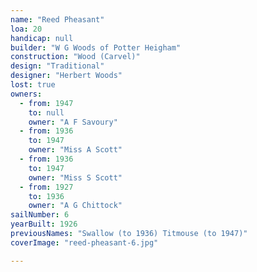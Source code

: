 ```yaml
---
name: "Reed Pheasant"
loa: 20
handicap: null
builder: "W G Woods of Potter Heigham"
construction: "Wood (Carvel)"
design: "Traditional"
designer: "Herbert Woods"
lost: true
owners:
  - from: 1947
    to: null
    owner: "A F Savoury"
  - from: 1936
    to: 1947
    owner: "Miss A Scott"
  - from: 1936
    to: 1947
    owner: "Miss S Scott"
  - from: 1927
    to: 1936
    owner: "A G Chittock"
sailNumber: 6
yearBuilt: 1926
previousNames: "Swallow (to 1936) Titmouse (to 1947)"
coverImage: "reed-pheasant-6.jpg"

---
```

